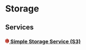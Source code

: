 # Storage

## Services

### **[<img height=15px; alt="s3-icon" src="../../images/s3.png" /> Simple Storage Service (S3)](./S3/README.md)**
